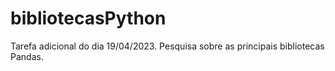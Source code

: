# bibliotecasPython
Tarefa adicional do dia 19/04/2023. Pesquisa sobre as principais bibliotecas Pandas.
